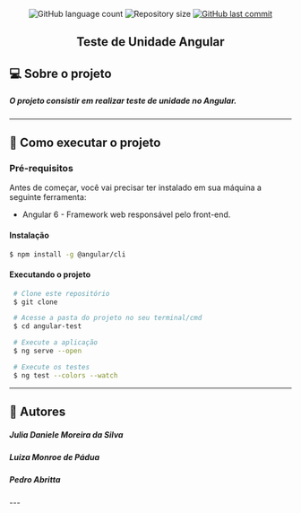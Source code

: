 <p align="center">
  <img alt="GitHub language count" src="https://img.shields.io/github/languages/count/juliadsilva/Test-Angular?style=social">

  <img alt="Repository size" src="https://img.shields.io/github/repo-size/juliadsilva/Test-Angular?style=social">
  
  <a href="https://github.com/juliadsilva/Deep-Analisys/commits/master">
    <img alt="GitHub last commit" src="https://img.shields.io/github/last-commit/juliadsilva/Test-Angular?style=social">
  </a>
</p>

<h2 align="center"> 
 Teste de Unidade Angular
</h2>

## 💻 Sobre o projeto

  <h5> O projeto consistir em realizar teste de unidade no Angular.</h5>

---

## 🚀 Como executar o projeto

### Pré-requisitos

Antes de começar, você vai precisar ter instalado em sua máquina a seguinte ferramenta:
- Angular 6 - Framework web responsável pelo front-end.

#### Instalação

  ```bash
  $ npm install -g @angular/cli
  ```

#### Executando o projeto

   ```bash
    # Clone este repositório
    $ git clone 

    # Acesse a pasta do projeto no seu terminal/cmd
    $ cd angular-test

    # Execute a aplicação
    $ ng serve --open

    # Execute os testes
    $ ng test --colors --watch
   ```
---

## 🦸 Autores

<h5>Julia Daniele Moreira da Silva</h5>
<h5>Luiza Monroe de Pádua</h5>
<h5>Pedro Abritta</h5>
---
